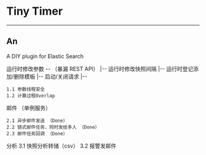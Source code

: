 # Tiny Timer
-----

## An 
A DIY plugin for Elastic Search


运行时修改参数 -- （暴漏 REST API）
                  |-- 运行时修改快照间隔
                  |-- 运行时登记添加/删除模板
                  |-- 启动/关闭请求
                  |--

    1.1 参数线程安全
    1.2 计算过程Overlap


邮件 （单例服务）

    2.1 异步邮件发送 （Done）
    2.2 链式邮件任务，同时发给多人 （Done）
    2.3 邮件任务回调 （Done）

分析
    3.1 快照分析转储（csv）
    3.2 报警发邮件
